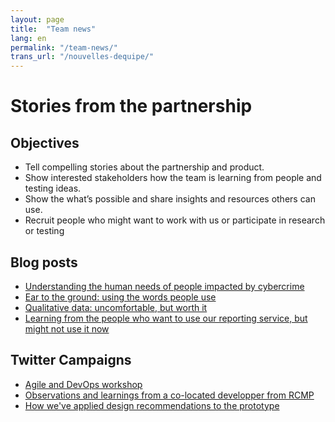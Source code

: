 ```yaml
---
layout: page
title:  "Team news"
lang: en
permalink: "/team-news/"
trans_url: "/nouvelles-dequipe/"
---
```


# Stories from the partnership

## Objectives   		
* Tell compelling stories about the partnership and product. 
* Show interested stakeholders how the team is learning from people and testing ideas.
* Show the what’s possible and share insights and resources others can use.
* Recruit people who might want to work with us or participate in research or testing
 
## Blog posts
* [Understanding the human needs of people impacted by cybercrime](https://digital.canada.ca/2019/05/06/understanding-the-human-needs-of-people-impacted-by-cybercrime/) 
* [Ear to the ground: using the words people use](https://digital.canada.ca/2019/06/06/ear-to-the-ground-using-the-words-people-use/)
* [Qualitative data: uncomfortable, but worth it](https://digital.canada.ca/2019/07/11/qualitative-data-uncomfortable-but-worth-it/)
* [Learning from the people who want to use our reporting service, but might not use it now](https://digital.canada.ca/2019/08/29/learning-from-the-people-who-want-to-use-our-reporting-service-but-might-not-use-it-now/)

## Twitter Campaigns
* [Agile and DevOps workshop](https://twitter.com/CDS_GC/status/1133728212708671488)
* [Observations and learnings from a co-located developper from RCMP](https://twitter.com/CDS_GC/status/1139155596547170306)
* [How we've applied design recommendations to the prototype](https://twitter.com/CDS_GC/status/1169675152000507904)
